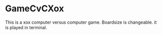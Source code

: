 # GameCvCXox
This is a xox computer versus computer game.
Boardsize is changeable.
it is played in terminal.

